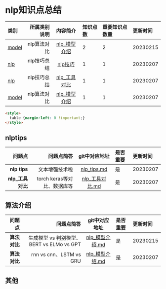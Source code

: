 # nlp知识点总结


| 类别 | 所属类别说明 | 内容简介 | 知识点数 | 重要知识点数量 | 更新时间
|:- |-: | :-: | :-  | :- | :- 
|[model](#算法介绍) | nlp算法对比 | [nlp_模型介绍](#models) | 2 | 2 | 20230215
|[nlp](#nlptips) | nlp技巧总结 | [nlp技巧](#tips) | 1 | 1 | 20230207
|[nlp](#nlptips) | nlp技巧总结 | [nlp_工具对比](#tools) | 1 | 1 | 20230207
|[model](#算法介绍) | nlp算法对比 | [nlp_模型介绍](#models) | 1 | 1 | 20230207


```html
<style>
  table {margin-left: 0 !important;}
</style>
```

## nlptips


| 问题点 | 问题点简答 | git中对应地址 | 是否重要 | 更新时间
|-: |-: | :-:  | :- | :-
|<b id="tips">nlp tips</b> | 文本增强技术啦 | [nlp_tips.md](https://github.com/w666x/summary_nlp/blob/main/nlp/nlp_tips.md)| 是 | 20230207
|<b id="tools">nlp_工具对比</b> | torch keras等对比、数据库等 | [nlp_工具对比.md](https://github.com/w666x/summary_nlp/blob/main/nlp/nlp_工具对比.md)| 是 | 20230207



## 算法介绍


| 问题点 | 问题点简答 | git中对应地址 | 是否重要 | 更新时间
|-: |-: | :-:  | :- | :-
|<b id="models">算法对比</b> | 生成模型 vs 判别模型、BERT vs ELMo vs GPT | [nlp_模型介绍.md](https://github.com/w666x/summary_nlp/blob/main/nlp/nlp_模型介绍.md)| 是 | 20230215
|<b id="models">算法对比</b> | rnn vs cnn、LSTM vs GRU | [nlp_模型介绍.md](https://github.com/w666x/summary_nlp/blob/main/nlp/nlp_模型介绍.md)| 是 | 20230207



## 其他
